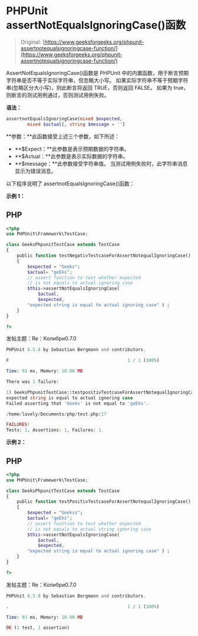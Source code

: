 # PHPUnit assertNotEqualsIgnoringCase()函数

> Original: [https://www.geeksforgeeks.org/phpunit-assertnotequalsignoringcase-function/](https://www.geeksforgeeks.org/phpunit-assertnotequalsignoringcase-function/)

AssertNotEqualsIgnoringCase()函数是 PHPUnit 中的内置函数，用于断言预期字符串是否不等于实际字符串，但忽略大小写。 如果实际字符串不等于预期字符串(忽略区分大小写)，则此断言将返回 TRUE，否则返回 FALSE。 如果为 true，则断言的测试用例通过，否则测试用例失败。

**语法：**

```php
assertnotEqualsIgnoringCase(mixed $expected, 
        mixed $actual[, string $message = '']

```

**参数：**此函数接受上述三个参数，如下所述：

*   **$Expect：**此参数是表示预期数据的字符串。
*   **$Actual：**此参数是表示实际数据的字符串。
*   **$message：**此参数接受字符串值。 当测试用例失败时，此字符串消息显示为错误消息。

以下程序说明了 assertnotEqualsIgnoringCase()函数：

**示例 1：**

## PHP

```php
<?php 
use PHPUnit\Framework\TestCase; 

class GeeksPhpunitTestCase extends TestCase 
{ 
    public function testNegativTestcaseForAssertNotequalIgnoringCase() 
    { 
        $expected = "Geeks"; 
        $actual= "geEks";  
        // assert function to test whether expected
        // is not equals to actual ignoring case
        $this->assertNotEqualsIgnoringCase(
            $actual, 
            $expected,
        "expected string is equal to actual ignoring case" ) ; 
    } 
} 

?> 
```

发帖主题：Re：Колибри0.7.0

```php
PHPUnit 8.5.8 by Sebastian Bergmann and contributors.

F                                             1 / 1 (100%)

Time: 91 ms, Memory: 10.00 MB

There was 1 failure:

1) GeeksPhpunitTestCase::testpositivTestcaseForAssertNotequalIgnoringCase
expected string is equal to actual ignoring case
Failed asserting that 'Geeks' is not equal to 'geEks'.

/home/lovely/Documents/php/test.php:17

FAILURES!
Tests: 1, Assertions: 1, Failures: 1.
```

**示例 2：**

## PHP

```php
<?php 
use PHPUnit\Framework\TestCase; 

class GeeksPhpunitTestCase extends TestCase 
{ 
    public function testPositivTestcaseForAssertNotequalIgnoringCase() 
    { 
        $expected = "Geekss"; 
        $actual= "geEks";  
        // assert function to test whether expected
        // is not equals to actual string ignoring case
        $this->assertNotEqualsIgnoringCase(
            $actual, 
            $expected,
        "expected string is equal to actual ignoring case" ) ; 
    } 
} 

?> 
```

发帖主题：Re：Колибри0.7.0

```php
PHPUnit 8.5.8 by Sebastian Bergmann and contributors.

.                                             1 / 1 (100%)

Time: 91 ms, Memory: 10.00 MB

OK (1 test, 1 assertion)

```